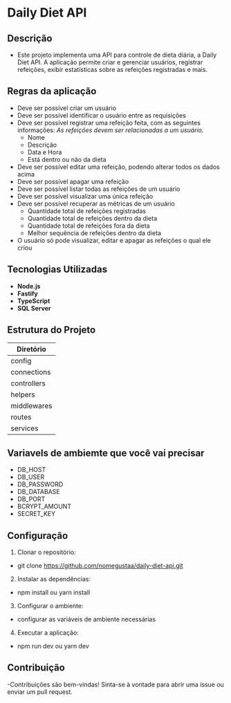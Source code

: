 # Daily Diet API

## Descrição

- Este projeto implementa uma API para controle de dieta diária, a Daily Diet API. A aplicação permite criar e gerenciar usuários, registrar refeições, exibir estatísticas sobre as refeições registradas e mais.

## Regras da aplicação

- Deve ser possível criar um usuário
- Deve ser possível identificar o usuário entre as requisições
- Deve ser possível registrar uma refeição feita, com as seguintes informações:
    *As refeições devem ser relacionadas a um usuário.*
    - Nome
    - Descrição
    - Data e Hora
    - Está dentro ou não da dieta
- Deve ser possível editar uma refeição, podendo alterar todos os dados acima
- Deve ser possível apagar uma refeição
- Deve ser possível listar todas as refeições de um usuário
- Deve ser possível visualizar uma única refeição
- Deve ser possível recuperar as métricas de um usuário
    - Quantidade total de refeições registradas
    - Quantidade total de refeições dentro da dieta
    - Quantidade total de refeições fora da dieta
    - Melhor sequência de refeições dentro da dieta
- O usuário só pode visualizar, editar e apagar as refeições o qual ele criou

## Tecnologias Utilizadas

- **Node.js**
- **Fastify**
- **TypeScript**
- **SQL Server**

## Estrutura do Projeto

| Diretório   |
|-------------|
| config      | 
| connections |
| controllers |
| helpers     |
| middlewares |
| routes      |
| services    |

## Variavels de ambiemte que você vai precisar

 - DB_HOST
 - DB_USER
 - DB_PASSWORD
 - DB_DATABASE
 - DB_PORT
 - BCRYPT_AMOUNT
 - SECRET_KEY

## Configuração

1. Clonar o repositório:
- git clone https://github.com/nomegustaa/daily-diet-api.git

2. Instalar as dependências:
- npm install ou yarn install

3. Configurar o ambiente:
- configurar as variáveis de ambiente necessárias

4. Executar a aplicação:
- npm run dev ou yarn dev

## Contribuição

-Contribuições são bem-vindas! Sinta-se à vontade para abrir uma issue ou enviar um pull request.
